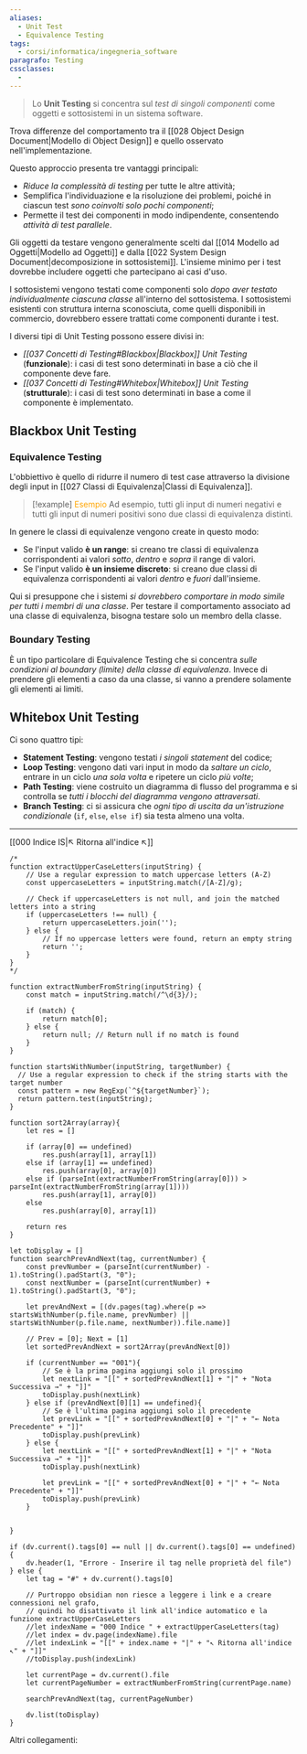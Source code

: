 ```yaml
---
aliases: 
  - Unit Test
  - Equivalence Testing
tags:
  - corsi/informatica/ingegneria_software
paragrafo: Testing
cssclasses:
  - 
---
```

>Lo **Unit Testing** si concentra sul *test di singoli componenti* come oggetti e sottosistemi in un sistema software.

Trova differenze del comportamento tra il [[028 Object Design Document|Modello di Object Design]] e quello osservato nell'implementazione.

Questo approccio presenta tre vantaggi principali:
- *Riduce la complessità di testing* per tutte le altre attività;
- Semplifica l'individuazione e la risoluzione dei problemi, poiché in ciascun test *sono coinvolti solo pochi componenti*;
- Permette il test dei componenti in modo indipendente, consentendo *attività di test parallele*.

Gli oggetti da testare vengono generalmente scelti dal [[014 Modello ad Oggetti|Modello ad Oggetti]] e dalla [[022 System Design Document|decomposizione in sottosistemi]]. L'insieme minimo per i test dovrebbe includere oggetti che partecipano ai casi d'uso.

I sottosistemi vengono testati come componenti solo *dopo aver testato individualmente ciascuna classe* all'interno del sottosistema. I sottosistemi esistenti con struttura interna sconosciuta, come quelli disponibili in commercio, dovrebbero essere trattati come componenti durante i test.

I diversi tipi di Unit Testing possono essere divisi in:
- *[[037 Concetti di Testing#Blackbox|Blackbox]] Unit Testing* (**funzionale**): i casi di test sono determinati in base a ciò che il componente deve fare.
- *[[037 Concetti di Testing#Whitebox|Whitebox]] Unit Testing* (**strutturale**): i casi di test sono determinati in base a come il componente è implementato.

## Blackbox Unit Testing
### Equivalence Testing
L'obbiettivo è quello di ridurre il numero di test case attraverso la divisione degli input in [[027 Classi di Equivalenza|Classi di Equivalenza]]. 

> [!example] <font color="orange">Esempio</font>
>Ad esempio, tutti gli input di numeri negativi e tutti gli input di numeri positivi sono due classi di equivalenza distinti.

In genere le classi di equivalenze vengono create in questo modo:
- Se l'input valido **è un range**: si creano tre classi di equivalenza corrispondenti ai valori *sotto*, *dentro* e *sopra* il range di valori.
- Se l'input valido **è un insieme discreto**: si creano due classi di equivalenza corrispondenti ai valori *dentro* e *fuori* dall'insieme.

Qui si presuppone che i sistemi *si dovrebbero comportare in modo simile per tutti i membri di una classe*. Per testare il comportamento associato ad una classe di equivalenza, bisogna testare solo un membro della classe.

### Boundary Testing
È un tipo particolare di Equivalence Testing che si concentra *sulle condizioni al boundary (limite) della classe di equivalenza*.
Invece di prendere gli elementi a caso da una classe, si vanno a prendere solamente gli elementi ai limiti.

## Whitebox Unit Testing
Ci sono quattro tipi:
- **Statement Testing**: vengono testati *i singoli statement* del codice;
- **Loop Testing**: vengono dati vari input in modo da *saltare un ciclo*, entrare in un ciclo *una sola volta* e ripetere un ciclo *più volte*;
- **Path Testing**: viene costruito un diagramma di flusso del programma e si controlla se *tutti i blocchi del diagramma vengono attraversati*.
- **Branch Testing**: ci si assicura che *ogni tipo di uscita da un'istruzione condizionale* (`if`, `else`, `else if`) sia testa almeno una volta.


___
[[000 Indice IS|↖ Ritorna all'indice ↖]]

```dataviewjs
/*
function extractUpperCaseLetters(inputString) {
	// Use a regular expression to match uppercase letters (A-Z)
	const uppercaseLetters = inputString.match(/[A-Z]/g);
	
	// Check if uppercaseLetters is not null, and join the matched letters into a string
	if (uppercaseLetters !== null) {
		return uppercaseLetters.join('');
	} else {
	    // If no uppercase letters were found, return an empty string
	    return '';
	}
}
*/

function extractNumberFromString(inputString) {
	const match = inputString.match(/^\d{3}/);
	
	if (match) {
		return match[0];
	} else {
		return null; // Return null if no match is found
	}
}

function startsWithNumber(inputString, targetNumber) {
  // Use a regular expression to check if the string starts with the target number
  const pattern = new RegExp(`^${targetNumber}`);
  return pattern.test(inputString);
}

function sort2Array(array){
	let res = []
	
	if (array[0] == undefined)
		res.push(array[1], array[1])
	else if (array[1] == undefined)
		res.push(array[0], array[0])
	else if (parseInt(extractNumberFromString(array[0])) > parseInt(extractNumberFromString(array[1])))
		res.push(array[1], array[0])
	else
		res.push(array[0], array[1])
	
	return res
}

let toDisplay = []
function searchPrevAndNext(tag, currentNumber) {
	const prevNumber = (parseInt(currentNumber) - 1).toString().padStart(3, "0");
	const nextNumber = (parseInt(currentNumber) + 1).toString().padStart(3, "0");
	
	let prevAndNext = [(dv.pages(tag).where(p => startsWithNumber(p.file.name, prevNumber) || startsWithNumber(p.file.name, nextNumber)).file.name)]
	
	// Prev = [0]; Next = [1]
	let sortedPrevAndNext = sort2Array(prevAndNext[0])
	
	if (currentNumber == "001"){ 
		// Se è la prima pagina aggiungi solo il prossimo
		let nextLink = "[[" + sortedPrevAndNext[1] + "|" + "Nota Successiva →" + "]]"
		toDisplay.push(nextLink)
	} else if (prevAndNext[0][1] == undefined){
		// Se è l'ultima pagina aggiungi solo il precedente
		let prevLink = "[[" + sortedPrevAndNext[0] + "|" + "← Nota Precedente" + "]]"
		toDisplay.push(prevLink)
	} else {
		let nextLink = "[[" + sortedPrevAndNext[1] + "|" + "Nota Successiva →" + "]]"
		toDisplay.push(nextLink)
		
		let prevLink = "[[" + sortedPrevAndNext[0] + "|" + "← Nota Precedente" + "]]"
		toDisplay.push(prevLink)
	}
	
	
}

if (dv.current().tags[0] == null || dv.current().tags[0] == undefined){
	dv.header(1, "Errore - Inserire il tag nelle proprietà del file")
} else {
	let tag = "#" + dv.current().tags[0]

	// Purtroppo obsidian non riesce a leggere i link e a creare connessioni nel grafo,
	// quindi ho disattivato il link all'indice automatico e la funzione extractUpperCaseLetters
	//let indexName = "000 Indice " + extractUpperCaseLetters(tag)
	//let index = dv.page(indexName).file
	//let indexLink = "[[" + index.name + "|" + "↖ Ritorna all'indice ↖" + "]]"
	//toDisplay.push(indexLink)
	
	let currentPage = dv.current().file
	let currentPageNumber = extractNumberFromString(currentPage.name)
	
	searchPrevAndNext(tag, currentPageNumber)
	
	dv.list(toDisplay)
}
```

Altri collegamenti: 